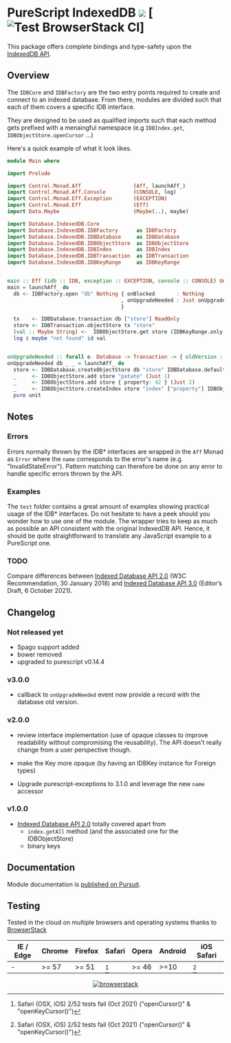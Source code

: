 # PureScript IndexedDB [![](https://img.shields.io/badge/doc-pursuit-60b5cc.svg)](http://pursuit.purescript.org/packages/purescript-indexeddb) [![Test BrowserStack CI](https://github.com/intronic/purescript-indexeddb/workflows/node-karma-browserstack.js.yml/badge.svg)]

This package offers complete bindings and type-safety upon the [IndexedDB API](https://w3c.github.io/IndexedDB).

## Overview

The `IDBCore` and `IDBFactory` are the two entry points required to create and connect to an
indexed database. From there, modules are divided such that each of them covers a specific IDB
interface.

They are designed to be used as qualified imports such that each method gets prefixed with a
menaingful namespace (e.g `IDBIndex.get`, `IDBObjectStore.openCursor` ...)

Here's a quick example of what it look likes.

```purescript
module Main where

import Prelude

import Control.Monad.Aff                 (Aff, launchAff_)
import Control.Monad.Aff.Console         (CONSOLE, log)
import Control.Monad.Eff.Exception       (EXCEPTION)
import Control.Monad.Eff                 (Eff)
import Data.Maybe                        (Maybe(..), maybe)

import Database.IndexedDB.Core
import Database.IndexedDB.IDBFactory      as IDBFactory
import Database.IndexedDB.IDBDatabase     as IDBDatabase
import Database.IndexedDB.IDBObjectStore  as IDBObjectStore
import Database.IndexedDB.IDBIndex        as IDBIndex
import Database.IndexedDB.IDBTransaction  as IDBTransaction
import Database.IndexedDB.IDBKeyRange     as IDBKeyRange


main :: Eff (idb :: IDB, exception :: EXCEPTION, console :: CONSOLE) Unit
main = launchAff_ do
  db <- IDBFactory.open "db" Nothing { onBlocked       : Nothing
                                     , onUpgradeNeeded : Just onUpgradeNeeded
                                     }

  tx    <- IDBDatabase.transaction db ["store"] ReadOnly
  store <- IDBTransaction.objectStore tx "store"
  (val :: Maybe String) <-  IDBObjectStore.get store (IDBKeyRange.only 1)
  log $ maybe "not found" id val


onUpgradeNeeded :: forall e. Database -> Transaction -> { oldVersion :: Int } -> Eff (idb :: IDB, exception :: EXCEPTION | e) Unit
onUpgradeNeeded db _ _ = launchAff_ do
  store <- IDBDatabase.createObjectStore db "store" IDBDatabase.defaultParameters
  _     <- IDBObjectStore.add store "patate" (Just 1)
  _     <- IDBObjectStore.add store { property: 42 } (Just 2)
  _     <- IDBObjectStore.createIndex store "index" ["property"] IDBObjectStore.defaultParameters
  pure unit
```

## Notes

### Errors

Errors normally thrown by the IDB\* interfaces are wrapped in the `Aff` Monad as `Error` where
the `name` corresponds to the error's name (e.g. "InvalidStateError"). Pattern matching can
therefore be done on any error to handle specific errors thrown by the API.

### Examples

The `test` folder contains a great amount of examples showing practical usage of
the IDB\* interfaces. Do not hesitate to have a peek should you wonder how to
use one of the module. The wrapper tries to keep as much as possible an API
consistent with the original IndexedDB API. Hence, it should be quite
straightforward to translate any JavaScript example to a PureScript one.

### TODO

Compare differences between [Indexed Database API 2.0](https://www.w3.org/TR/IndexedDB-2/) (W3C Recommendation, 30 January 2018) and [Indexed Database API 3.0](https://w3c.github.io/IndexedDB/) (Editor’s Draft, 6 October 2021).

## Changelog

### Not released yet

- Spago support added
- bower removed
- upgraded to purescript v0.14.4

### v3.0.0

- callback to `onUpgradeNeeded` event now provide a record with the database old version.

### v2.0.0

- review interface implementation (use of opaque classes to improve readability without compromising
  the reusability). The API doesn't really change from a user perspective though.

- make the Key more opaque (by having an IDBKey instance for Foreign types)

- Upgrade purescript-exceptions to 3.1.0 and leverage the new `name` accessor


### v1.0.0

- [Indexed Database API 2.0](https://w3c.github.io/IndexedDB/) totally covered apart from
  - `index.getAll` method (and the associated one for the IDBObjectStore)
  - binary keys

## Documentation

Module documentation is [published on Pursuit](http://pursuit.purescript.org/packages/purescript-indexeddb).

## Testing

Tested in the cloud on multiple browsers and operating systems thanks to [BrowserStack](https://www.browserstack.com)


| IE / Edge | Chrome | Firefox | Safari  | Opera | Android | iOS Safari |
| ----------| ------ | ------- | ------- | ----- | ------- | ---------- |
| -         | >= 57  | >= 51   | [^saf]  | >= 46 | >=10    | [^saf]     |

[^saf]: Safari (OSX, iOS) 2/52 tests fail (Oct 2021) ("openCursor()" & "openKeyCursor()")

<p align="center">
  <a href="https://www.browserstack.com"><img alt="browserstack" src=".github/browserstack.png" /></a>
</p>

